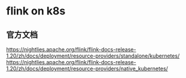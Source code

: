 # flink on k8s

## 官方文档
https://nightlies.apache.org/flink/flink-docs-release-1.20/zh/docs/deployment/resource-providers/standalone/kubernetes/
https://nightlies.apache.org/flink/flink-docs-release-1.20/zh/docs/deployment/resource-providers/native_kubernetes/
